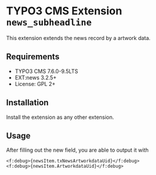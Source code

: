 # TYPO3 CMS Extension ``news_subheadline``

This extension extends the news record by a artwork data.

## Requirements

- TYPO3 CMS 7.6.0-9.5LTS
- EXT:news 3.2.5+
- License: GPL 2+

## Installation

Install the extension as any other extension.


## Usage

After filling out the new field, you are able to output it with

```
<f:debug>{newsItem.txNewsArtworkdataUid}</f:debug>
<f:debug>{newsItem.ArtworkdataUid}</f:debug>
```
